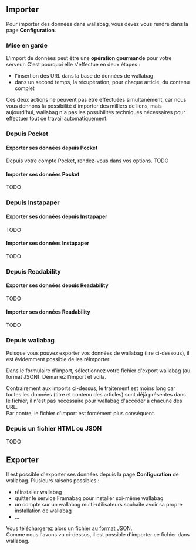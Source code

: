 ## Importer
Pour importer des données dans wallabag, vous devez vous rendre dans la page **Configuration**. 

### Mise en garde
L'import de données peut être une **opération gourmande** pour votre serveur. C'est pourquoi elle s'effectue en deux étapes : 
* l'insertion des URL dans la base de données de wallabag
* dans un second temps, la récupération, pour chaque article, du contenu complet

Ces deux actions ne peuvent pas être effectuées simultanément, car nous vous donnons la possibilité d'importer des milliers de liens, mais aujourd'hui, wallabag n'a pas les possibilités techniques nécessaires pour effectuer tout ce travail automatiquement.

### Depuis Pocket
#### Exporter ses données depuis Pocket
Depuis votre compte Pocket, rendez-vous dans vos options. 
TODO
#### Importer ses données Pocket
TODO
### Depuis Instapaper
#### Exporter ses données depuis Instapaper
TODO
#### Importer ses données Instapaper
TODO
### Depuis Readability
#### Exporter ses données depuis Readability
TODO
#### Importer ses données Readability
TODO
### Depuis wallabag
Puisque vous pouvez exporter vos données de wallabag (lire ci-dessous), il est évidemment possible de les réimporter. 

Dans le formulaire d'import, sélectionnez votre fichier d'export wallabag (au format JSON). Démarrez l'import et voila. 

Contrairement aux imports ci-dessus, le traitement est moins long car toutes les données (titre et contenu des articles) sont déjà présentes dans le fichier, il n'est pas nécessaire pour wallabag d'accéder à chacune des URL.  
Par contre, le fichier d'import est forcément plus conséquent. 

### Depuis un fichier HTML ou JSON
TODO

## Exporter
Il est possible d'exporter ses données depuis la page **Configuration** de wallabag. Plusieurs raisons possibles : 
* réinstaller wallabag
* quitter le service Framabag pour installer soi-même wallabag
* un compte sur un wallabag multi-utilisateurs souhaite avoir sa propre installation de wallabag
* ...

Vous téléchargerez alors un fichier [au format JSON](http://fr.wikipedia.org/wiki/JavaScript_Object_Notation).  
Comme nous l'avons vu ci-dessus, il est possible d'importer ce fichier dans wallabag. 